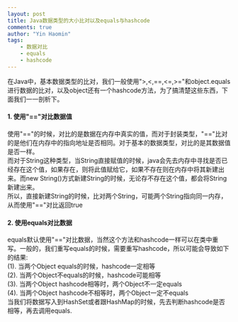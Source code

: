 ```yaml
---
layout: post
title: Java数据类型的大小比对以及equals与hashcode
comments: true
author: "Yin Haomin"
tags:
    - 数据对比
    - equals
    - hashcode
---
```


在Java中，基本数据类型的比对，我们一般使用">,<,==,<=,>="和object.equals进行数据的比对，以及object还有一个hashcode方法，为了搞清楚这些东西，下面我们一一剖析下。<br>

#### 1. 使用"=="对比数据值
使用"=="的时候，对比的是数据在内存中真实的值，而对于封装类型，"=="比对的是他们在内存中的指向地址是否相同。对于基本的数据类型，对比的是其数据值是否一样。<br>
而对于String这种类型，当String直接赋值的时候，java会先去内存中寻找是否已经存在这个值，如果存在，则将此值赋给它，如果不存在则在内存中将其新建出来。而new String()方式新建String的时候，无论存不存在这个值，都会将String新建出来。<br>
所以，直接新建String的时候，比对两个String，可能两个String指向同一内存，从而使用"=="对比返回true<br>

#### 2. 使用equals对比数据
equals默认使用"=="对比数据，当然这个方法和hashcode一样可以在类中重写。一般的，我们重写equals的时候，需要重写hashcode，所以可能会导致如下的结果:<br>
(1). 当两个Object equals的时候，hashcode一定相等<br>
(2). 当两个Object不equals的时候，hashcode可能相等<br>
(3). 当两个Object hashcode相等时，两个Object不一定equals<br>
(4). 当两个Object hashcode不相等时，两个Object一定不equals<br>
当我们将数据写入到HashSet或者跟HashMap的时候，先去判断hashcode是否相等，再去调用equals.<br>
